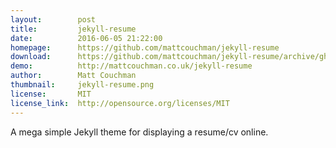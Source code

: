 ```yaml
---
layout:        post
title:         jekyll-resume
date:          2016-06-05 21:22:00
homepage:      https://github.com/mattcouchman/jekyll-resume
download:      https://github.com/mattcouchman/jekyll-resume/archive/gh-pages.zip
demo:          http://mattcouchman.co.uk/jekyll-resume
author:        Matt Couchman
thumbnail:     jekyll-resume.png
license:       MIT
license_link:  http://opensource.org/licenses/MIT
---
```


A mega simple Jekyll theme for displaying a resume/cv online.
